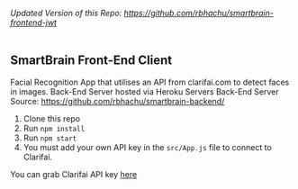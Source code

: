 _*Updated Version of this Repo: https://github.com/rbhachu/smartbrain-frontend-jwt*_
<br><br>

## SmartBrain Front-End Client
Facial Recognition App that utilises an API from clarifai.com to detect faces in images.
Back-End Server hosted via Heroku Servers
Back-End Server Source: https://github.com/rbhachu/smartbrain-backend/

1. Clone this repo
2. Run `npm install`
3. Run `npm start`
4. You must add your own API key in the `src/App.js` file to connect to Clarifai.

You can grab Clarifai API key [here](https://www.clarifai.com/)